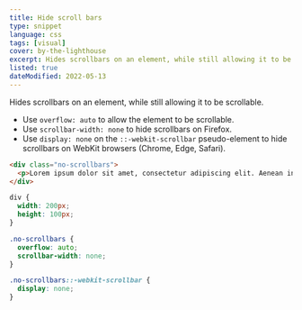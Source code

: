 ```yaml
---
title: Hide scroll bars
type: snippet
language: css
tags: [visual]
cover: by-the-lighthouse
excerpt: Hides scrollbars on an element, while still allowing it to be scrollable.
listed: true
dateModified: 2022-05-13
---
```


Hides scrollbars on an element, while still allowing it to be scrollable.

- Use `overflow: auto` to allow the element to be scrollable.
- Use `scrollbar-width: none` to hide scrollbars on Firefox.
- Use `display: none` on the `::-webkit-scrollbar` pseudo-element to hide scrollbars on WebKit browsers (Chrome, Edge, Safari).

```html
<div class="no-scrollbars">
  <p>Lorem ipsum dolor sit amet, consectetur adipiscing elit. Aenean interdum id leo a consectetur. Integer justo magna, ultricies vel enim vitae, egestas efficitur leo. Ut nulla orci, rutrum eu augue sed, tempus pellentesque quam.</p>
</div>
```

```css
div {
  width: 200px;
  height: 100px;
}

.no-scrollbars {
  overflow: auto;
  scrollbar-width: none;
}

.no-scrollbars::-webkit-scrollbar {
  display: none;
}
```
